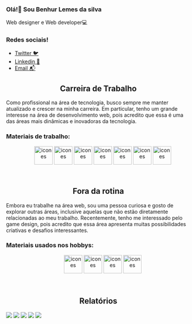 ### Olá!👋 Sou Benhur Lemes da silva
Web designer e Web developer💻

<div display="inline">
    <h3>Redes sociais!</h3>
  <ul>
    <li>
      <a href="https://twitter.com/BaianKun">Twitter 🐦</a>
    </li>
    <li>
      <a href="https://www.linkedin.com/in/benhur-lemes-da-silva-664963255/">Linkedin 👔 </a>
    </li>
    <li>
      <a href=mailto:Benhurlemes1@gmail.com>Email 📬</a>
    </li>
  </ul>
</div>
<div>
  <h2 align="center">Carreira de Trabalho</h2>
  <p>Como profissional na área de tecnologia, busco sempre me manter atualizado e crescer na minha carreira. Em particular, tenho um grande interesse na área de desenvolvimento web, pois acredito que essa é uma das áreas mais dinâmicas e inovadoras da tecnologia.</p> 
  <h3>Materiais de trabalho:</h3>
  <ul align="center">
    <img align='center' alt='icones' height="50" width="50" src="https://cdn.jsdelivr.net/gh/devicons/devicon/icons/html5/html5-original.svg" />
    <img align='center' alt='icones' height="50" width="50" src="https://cdn.jsdelivr.net/gh/devicons/devicon/icons/css3/css3-original.svg" />
    <img align='center' alt='icones' height="50" width="50" src="https://cdn.jsdelivr.net/gh/devicons/devicon/icons/javascript/javascript-original.svg" />
    <img align='center' alt='icones' height="50" width="50" src="https://cdn.jsdelivr.net/gh/devicons/devicon/icons/php/php-plain.svg" />
    <img align='center' alt='icones' height="50" width="50" src="https://cdn.jsdelivr.net/gh/devicons/devicon/icons/wordpress/wordpress-plain.svg" />
    <img align='center' alt='icones' height="50" width="50" src="https://cdn.jsdelivr.net/gh/devicons/devicon/icons/python/python-original.svg" />
    <img align='center' alt='icones' height="50" width="50" src="https://cdn.jsdelivr.net/gh/devicons/devicon/icons/java/java-plain.svg" />
  </ul>
</div>
<br>
<div>
  <h2 align="center">Fora da rotina</h2>
  <p>Embora eu trabalhe na área web, sou uma pessoa curiosa e gosto de explorar outras áreas, inclusive aquelas que não estão diretamente relacionadas ao meu trabalho. Recentemente, tenho me interessado pelo game design, pois acredito que essa área apresenta muitas possibilidades criativas e desafios interessantes.</p>
  <div>
    <h3>Materiais usados nos hobbys:</h3>
    <ul align="center">
      <img alt='icones' height="50" width="50" src="https://cdn.jsdelivr.net/gh/devicons/devicon/icons/csharp/csharp-original.svg" />
      <img alt='icones' height="50" width="50" src="https://cdn.jsdelivr.net/gh/devicons/devicon/icons/unity/unity-original.svg" />
      <img alt='icones' height="50" width="50" src="https://cdn.jsdelivr.net/gh/devicons/devicon/icons/godot/godot-original.svg" />
      <img alt='icones' height="50" width="50" src="https://cdn.jsdelivr.net/gh/devicons/devicon/icons/blender/blender-original.svg" />
    </ul>
  </div>
</div><br>

<h2 align="center">Relatórios</h2>

![](http://github-profile-summary-cards.vercel.app/api/cards/profile-details?username=BenhurLemes&theme=dark)
![](http://github-profile-summary-cards.vercel.app/api/cards/repos-per-language?username=BenhurLemes&theme=dark)
![](http://github-profile-summary-cards.vercel.app/api/cards/most-commit-language?username=BenhurLemes&theme=dark)
![](http://github-profile-summary-cards.vercel.app/api/cards/stats?username=BenhurLemes&theme=dark)
![](http://github-profile-summary-cards.vercel.app/api/cards/productive-time?username=BenhurLemes&theme=dark&utcOffset=8)
